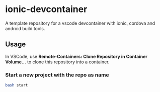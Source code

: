 # ionic-devcontainer

A template repository for a vscode devcontainer with ionic, cordova and android build tools.

## Usage

In VSCode, use **Remote-Containers: Clone Repository in Container Volume...** to clone this repository into a container.

### Start a new project with the repo as name

```bash
bash start
```



